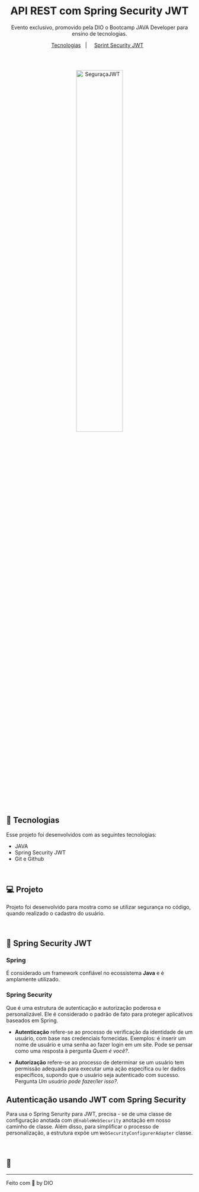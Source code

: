

<h1 align="center"> API REST com Spring Security JWT </h1>

<p align= "center">
Evento exclusivo, promovido pela DIO o Bootcamp JAVA Developer para
ensino de tecnologias. </p>

<p align="center">
<a href="#-tecnologias">Tecnologias</a>&nbsp;&nbsp;&nbsp;|&nbsp;
&nbsp;&nbsp;
<a href="#-sprintsecurityjwt">Sprint Security JWT</a>&nbsp;&nbsp;&nbsp;
</p>

<p align="center">
<img alt="" src="https://img.shields.io/security">
</p>

<br>

<p align="center">
<img alt="SeguraçaJWT" src="https://user-images.githubusercontent.com/106537496/222296535-2e458104-d85b-4418-b4f1-d7e85a99a759.png" width="50%"></p>
<br>

## 🚀 Tecnologias

Esse projeto foi desenvolvidos com as seguintes tecnologias:
- JAVA
- Spring Security JWT
- Git e Github

  
<br>
  
## 💻 Projeto

Projeto foi desenvolvido para mostra como se utilizar segurança no código, quando realizado o cadastro do usuário.

<br>

## 📑 Spring Security JWT

### Spring
É considerado um framework confiável no ecossistema **Java** e é amplamente utilizado. 

### Spring Security
Que é uma estrutura de autenticação e autorização poderosa e personalizável. Ele é considerado o padrão de fato para proteger aplicativos baseados em Spring.

* **Autenticação** refere-se ao processo de verificação da identidade de um usuário, com base nas credenciais fornecidas. Exemplos: é inserir um nome de usuário e 
uma senha ao fazer login em um site. Pode se pensar como uma resposta à pergunta _Quem é você?_.

* **Autorização** refere-se ao processo de determinar se um usuário tem permissão adequada para executar uma ação específica ou ler dados específicos, supondo que o
usuário seja autenticado com sucesso. Pergunta _Um usuário pode fazer/ler isso?_.

## Autenticação usando JWT com Spring Security

Para usa o Spring Serurity para JWT, precisa - se de uma classe de configuração anotada com ` @EnableWebSecurity ` anotação em nosso caminho de classe. Além disso,
para simplificar o processo de personalização, a estrutura expõe um ` WebSecurityConfigurerAdapter ` classe. 

<br>

## :memo: 



---

Feito com 🖤 by DIO 
